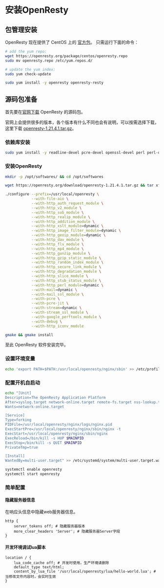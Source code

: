 # 安装OpenResty

## 包管理安装

OpenResty 现在提供了 CentOS 上的 [官方包](https://openresty.org/cn/linux-packages.html)。 只需运行下面的命令：

```bash
# add the yum repo:
wget https://openresty.org/package/centos/openresty.repo
sudo mv openresty.repo /etc/yum.repos.d/

# update the yum index:
sudo yum check-update

sudo yum install -y openresty openresty-resty
```

## 源码包准备

首先要在[官网下载](https://openresty.org/cn/download.html) OpenResty 的源码包。

官网上会提供很多的版本，各个版本有什么不同也会有说明，可以按需选择下载，这里下载 [openresty-1.21.4.1.tar.gz](https://openresty.org/download/openresty-1.21.4.1.tar.gz)。

### 依赖库安装

```bash
sudo yum install -y readline-devel pcre-devel openssl-devel perl perl-devel perl-ExtUtils-Embed  libxml2 libxslt-devel gd-devel GeoIP GeoIP-devel google-perftools google-perftools-devel
```

### 安装OpenResty

```bash
mkdir -p /opt/softwares/ && cd /opt/softwares

wget https://openresty.org/download/openresty-1.21.4.1.tar.gz && tar xf openresty-1.21.4.1.tar.gz && cd openresty-1.21.4.1

./configure --prefix=/usr/local/openresty \
            --with-file-aio \
            --with-http_auth_request_module \
            --with-http_v2_module \
            --with-http_sub_module \
            --with-http_realip_module \
            --with-http_addition_module \
            --with-http_xslt_module=dynamic \
            --with-http_image_filter_module=dynamic \
            --with-http_geoip_module=dynamic \
            --with-http_dav_module \
            --with-http_flv_module \
            --with-http_mp4_module \
            --with-http_gunzip_module \
            --with-http_gzip_static_module \
            --with-http_random_index_module \
            --with-http_secure_link_module \
            --with-http_degradation_module \
            --with-http_slice_module \
            --with-http_stub_status_module \
            --with-http_perl_module=dynamic \
            --with-mail=dynamic \
            --with-mail_ssl_module \
            --with-pcre \
            --with-pcre-jit \
            --with-stream=dynamic \
            --with-stream_ssl_module \
            --with-google_perftools_module \
            --with-debug \
            --with-http_iconv_module

gmake && gmake install
```
至此 OpenResty 软件安装完毕。

### 设置环境变量

```bash
echo 'export PATH=$PATH:/usr/local/openresty/nginx/sbin' >> /etc/profile && source /etc/profile
```

### 配置开机自启动

```bash
echo "[Unit]
Description=The OpenResty Application Platform
After=syslog.target network-online.target remote-fs.target nss-lookup.target
Wants=network-online.target

[Service]
Type=forking
PIDFile=/usr/local/openresty/nginx/logs/nginx.pid
ExecStartPre=/usr/local/openresty/nginx/sbin/nginx -t
ExecStart=/usr/local/openresty/nginx/sbin/nginx
ExecReload=/bin/kill -s HUP $MAINPID
ExecStop=/bin/kill -s QUIT $MAINPID
PrivateTmp=true

[Install]
WantedBy=multi-user.target" >> /etc/systemd/system/multi-user.target.wants/openresty.service

systemctl enable openresty
systemctl start openresty
```

### 简单配置

#### 隐藏服务器信息

在响应头信息中隐藏web服务器信息。

```nginx
http {
    server_tokens off; # 隐藏服务器版本
    more_clear_headers 'Server'; # 隐藏服务器Server字段
}
```


#### 开发环境调试lua脚本

```nginx
location / {
    lua_code_cache off; # 开发时使用，生产环境请删除
    default_type text/html;
    content_by_lua_file '/usr/local/openresty/lua/hello-world.lua'; # 当修改文件内容时，会实时生效
}
```
